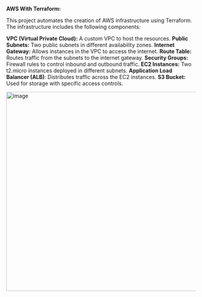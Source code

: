 **AWS With Terraform:**

This project automates the creation of AWS infrastructure using Terraform. The infrastructure includes the following components:

**VPC (Virtual Private Cloud):** A custom VPC to host the resources.
**Public Subnets:** Two public subnets in different availability zones.
**Internet Gateway:** Allows instances in the VPC to access the internet.
**Route Table:** Routes traffic from the subnets to the internet gateway.
**Security Groups:** Firewall rules to control inbound and outbound traffic.
**EC2 Instances:** Two t2.micro instances deployed in different subnets.
**Application Load Balancer (ALB)**: Distributes traffic across the EC2 instances.
**S3 Bucket:** Used for storage with specific access controls.


<img width="528" alt="image" src="https://github.com/user-attachments/assets/69bd7609-a541-49f3-8742-610f70c7f003">


